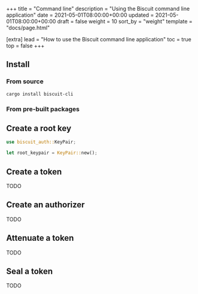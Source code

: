 +++
title = "Command line"
description = "Using the Biscuit command line application"
date = 2021-05-01T08:00:00+00:00
updated = 2021-05-01T08:00:00+00:00
draft = false
weight = 10
sort_by = "weight"
template = "docs/page.html"

[extra]
lead = "How to use the Biscuit command line application"
toc = true
top = false
+++

## Install

### From source

```
cargo install biscuit-cli
```

### From pre-built packages


## Create a root key

```rust
use biscuit_auth::KeyPair;

let root_keypair = KeyPair::new();
```

## Create a token

TODO

## Create an authorizer

TODO

## Attenuate a token

TODO

## Seal a token

TODO